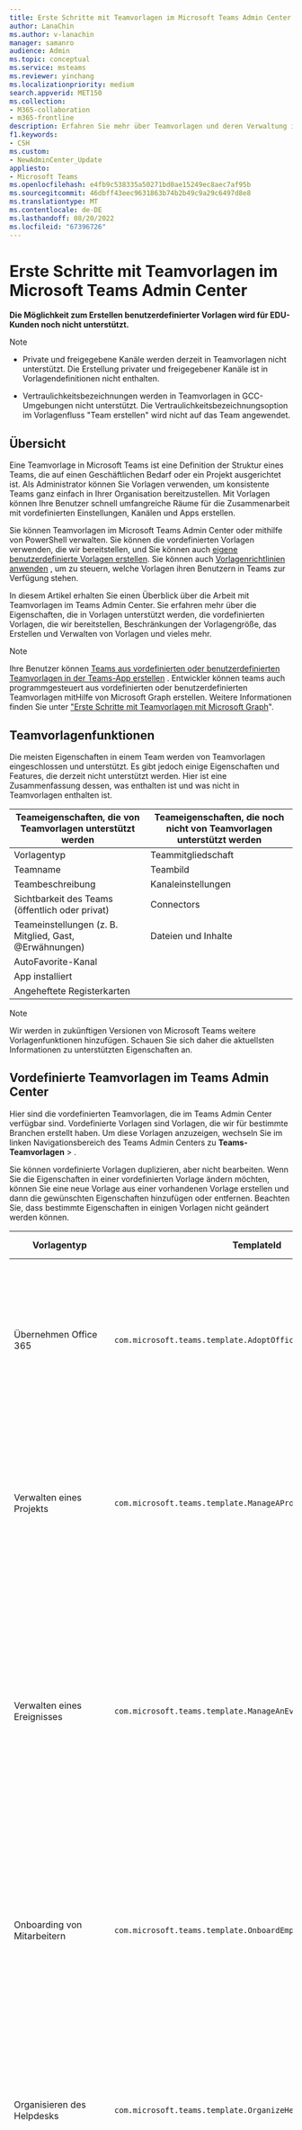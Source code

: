 ```yaml
---
title: Erste Schritte mit Teamvorlagen im Microsoft Teams Admin Center
author: LanaChin
ms.author: v-lanachin
manager: samanro
audience: Admin
ms.topic: conceptual
ms.service: msteams
ms.reviewer: yinchang
ms.localizationpriority: medium
search.appverid: MET150
ms.collection:
- M365-collaboration
- m365-frontline
description: Erfahren Sie mehr über Teamvorlagen und deren Verwaltung im Microsoft Teams Admin Center.
f1.keywords:
- CSH
ms.custom:
- NewAdminCenter_Update
appliesto:
- Microsoft Teams
ms.openlocfilehash: e4fb9c538335a50271bd0ae15249ec8aec7af95b
ms.sourcegitcommit: 46dbff43eec9631863b74b2b49c9a29c6497d8e8
ms.translationtype: MT
ms.contentlocale: de-DE
ms.lasthandoff: 08/20/2022
ms.locfileid: "67396726"
---
```

# <a name="get-started-with-team-templates-in-the-teams-admin-center"></a>Erste Schritte mit Teamvorlagen im Microsoft Teams Admin Center

**Die Möglichkeit zum Erstellen benutzerdefinierter Vorlagen wird für EDU-Kunden noch nicht unterstützt.**

> [!NOTE]
> - Private und freigegebene Kanäle werden derzeit in Teamvorlagen nicht unterstützt. Die Erstellung privater und freigegebener Kanäle ist in Vorlagendefinitionen nicht enthalten.
>
> - Vertraulichkeitsbezeichnungen werden in Teamvorlagen in GCC-Umgebungen nicht unterstützt. Die Vertraulichkeitsbezeichnungsoption im Vorlagenfluss "Team erstellen" wird nicht auf das Team angewendet.

## <a name="overview"></a>Übersicht

Eine Teamvorlage in Microsoft Teams ist eine Definition der Struktur eines Teams, die auf einen Geschäftlichen Bedarf oder ein Projekt ausgerichtet ist. Als Administrator können Sie Vorlagen verwenden, um konsistente Teams ganz einfach in Ihrer Organisation bereitzustellen. Mit Vorlagen können Ihre Benutzer schnell umfangreiche Räume für die Zusammenarbeit mit vordefinierten Einstellungen, Kanälen und Apps erstellen.

Sie können Teamvorlagen im Microsoft Teams Admin Center oder mithilfe von PowerShell verwalten. Sie können die vordefinierten Vorlagen verwenden, die wir bereitstellen, und Sie können auch [eigene benutzerdefinierte Vorlagen erstellen](#create-your-own-team-templates). Sie können auch [Vorlagenrichtlinien anwenden](#apply-team-template-policies) , um zu steuern, welche Vorlagen ihren Benutzern in Teams zur Verfügung stehen.

In diesem Artikel erhalten Sie einen Überblick über die Arbeit mit Teamvorlagen im Teams Admin Center. Sie erfahren mehr über die Eigenschaften, die in Vorlagen unterstützt werden, die vordefinierten Vorlagen, die wir bereitstellen, Beschränkungen der Vorlagengröße, das Erstellen und Verwalten von Vorlagen und vieles mehr.

> [!NOTE]
> Ihre Benutzer können [Teams aus vordefinierten oder benutzerdefinierten Teamvorlagen in der Teams-App erstellen](https://support.microsoft.com/office/create-a-team-from-a-template-a90c30f3-9940-4897-ab5b-988e69e4cd9c) . Entwickler können teams auch programmgesteuert aus vordefinierten oder benutzerdefinierten Teamvorlagen mitHilfe von Microsoft Graph erstellen. Weitere Informationen finden Sie unter ["Erste Schritte mit Teamvorlagen mit Microsoft Graph](get-started-with-teams-templates.md)".

## <a name="team-template-capabilities"></a>Teamvorlagenfunktionen

Die meisten Eigenschaften in einem Team werden von Teamvorlagen eingeschlossen und unterstützt. Es gibt jedoch einige Eigenschaften und Features, die derzeit nicht unterstützt werden. Hier ist eine Zusammenfassung dessen, was enthalten ist und was nicht in Teamvorlagen enthalten ist.

| **Teameigenschaften, die von Teamvorlagen unterstützt werden** | **Teameigenschaften, die noch nicht von Teamvorlagen unterstützt werden** |
| ------------------------------------------------ | -------------------------------------------------------- |
| Vorlagentyp | Teammitgliedschaft |
| Teamname | Teambild |
| Teambeschreibung | Kanaleinstellungen |
| Sichtbarkeit des Teams (öffentlich oder privat) | Connectors |
| Teameinstellungen (z. B. Mitglied, Gast, @Erwähnungen) | Dateien und Inhalte |
| AutoFavorite-Kanal | |
| App installiert | |
| Angeheftete Registerkarten | |

> [!NOTE]
> Wir werden in zukünftigen Versionen von Microsoft Teams weitere Vorlagenfunktionen hinzufügen. Schauen Sie sich daher die aktuellsten Informationen zu unterstützten Eigenschaften an.

## <a name="pre-built-team-templates-in-the-teams-admin-center"></a>Vordefinierte Teamvorlagen im Teams Admin Center

Hier sind die vordefinierten Teamvorlagen, die im Teams Admin Center verfügbar sind. Vordefinierte Vorlagen sind Vorlagen, die wir für bestimmte Branchen erstellt haben. Um diese Vorlagen anzuzeigen, wechseln Sie im linken Navigationsbereich des Teams Admin Centers zu **Teams-Teamvorlagen** > .

Sie können vordefinierte Vorlagen duplizieren, aber nicht bearbeiten. Wenn Sie die Eigenschaften in einer vordefinierten Vorlage ändern möchten, können Sie eine neue Vorlage aus einer vorhandenen Vorlage erstellen und dann die gewünschten Eigenschaften hinzufügen oder entfernen. Beachten Sie, dass bestimmte Eigenschaften in einigen Vorlagen nicht geändert werden können.

| Vorlagentyp | TemplateId | Eigenschaften, die mit dieser Vorlage geliefert werden |
| ------------------ | -------------- | ----------------------------------------------------- |
| Übernehmen Office 365 |`com.microsoft.teams.template.AdoptOffice365`|  Kanäle: <ul><li>Allgemein</li> <li>Ankündigungen</li> <li>Champions-Ecke</li> <li>Teamformulare</li><li>Kalender</li></ul> Apps: <ul><li>Wiki</li>  <li>Kanalkalender</li> <li>Meilensteine</li><li>Bulletins</li></ul>|
| Verwalten eines Projekts |`com.microsoft.teams.template.ManageAProject`| Kanäle: <ul><li>Allgemein</li> <li>Ankündigungen</li> <li>Ressourcen</li> <li>Planung</li></ul> Apps:<ul><li>Wiki</li><li>OneNote</li><li>Aufgaben</li><li>Listen</li><li>Power Automate</li></ul> |
| Verwalten eines Ereignisses|`com.microsoft.teams.template.ManageAnEvent` | Kanäle: <ul><li>Allgemein</li> <li>Ankündigungen</li> <li>Budget</li> <li>Inhalt</li><li>Logistik</li> <li>Planung</li> <li> Marketing und PR</li></ul> Apps:<ul><li>Wiki</li><li>Website</li> <li>YouTube</li> <li>Aufgaben</li> <li>OneNote</li> <li>Mitarbeiterideen</li> <li>Problemmelder</li><li>Power Automate</li><li>Bulletins</li><li>Meilensteine</li></ul> |
|Onboarding von Mitarbeitern|`com.microsoft.teams.template.OnboardEmployees` | Kanäle: <ul><li>Allgemein</li> <li>Ankündigungen</li> <li>Mitarbeiterchat</li> <li>Schulung</li></ul>Apps:<ul><li>Wiki</li><li>Gemeinschaften</li><li>Aufgaben</li><li>Mitarbeiterideen</li><li>Power Automate</li><li>Bulletins</li><li>Meilensteine</li></ul>|
|Organisieren des Helpdesks| `com.microsoft.teams.template.OrganizeHelpDesk`|Kanäle:<ul><li>Allgemein</li><li>Ankündigungen</li><li>Häufig gestellte Fragen</li></ul>Apps:<ul><li>Wiki</li><li>OneNote</li><li>Aufgaben </li><li>Lob</li><li>Problemmelder</li><li>Power Automate</li><li>Bulletins</li></ul> |
| Patientenversorgung| `com.microsoft.teams.template.healthcareWard`| Kanäle:<ul><li>Allgemein</li><li>Ankündigungen</li><li>Huddles</li><li>Runden</li><li>Personal</li><li>Schulung</li></ul> Apps: <ul><li>Wiki</li><li>Listen  </li><li>Genehmigungen</li><li>Bulletins</li><li>Prüfung</li></ul>|
| Krisenkommunikation |`com.microsoft.teams.template.CollaborateOnAGlobalCrisisOrEvent`| Kanäle: <ul><li>Allgemein<li>Ankündigungen</li><li>Weltneuigkeiten</li><li>Interne Comms</li><li>Externe Comms</li><li>Genehmigungen anfordern</li><li>Kundeneskalationen</li><li>Executive Update</li><li>Planung</li><li>Logistik</li></ul>Apps: <ul><li>Website</li><li>Aufgaben</li><li>Problemmelder</li><li>Genehmigungen</li><li>Bulletins</li><li>OneNote</li><li>Power Automate</li><li>SharePoint</li></ul>|
|Bankfiliale| `com.microsoft.teams.template.CollaborateWithinABankBranch`|Kanäle: <ul><li>Allgemein<li>Ankündigungen</li><li>Huddles</li><li>Kundenbesprechungen</li><li>Genehmigungsanforderung </li><li>Coaching</li><li>Kompetenzentwicklung</li><li>Kreditbearbeitung</li><li>Kundenbeschwerden</li><li>Kudos</li><li>Lustiges</li><li>Compliance</li></ul>Apps:<ul><li>Lob </li><li>Problemmelder</li><li>Wiki</li><li>Kalender</li><li>Genehmigungen</li><li>Bulletins</li><li>Ideen</li></ul>|
|Reaktion auf Vorfälle| `com.microsoft.teams.template.CoordinateIncidentResponse`|Kanäle: <ul><li>Allgemein<li>Ankündigungen</li><li>Logistik</li><li>Planung</li><li>Genesung</li><li>Dringende</li></ul> Apps: <ul><li>Wiki</li><li>Excel</li><li>OneNote</li><li>SharePoint</li><li>Aufgaben</li> <li>Genehmigungen</li> <li>Prüfung</li> <li>Power Automate</li><li>Bulletins</li><li>Meilensteine</li></ul>|
|Krankenhaus| `com.microsoft.teams.template.healthcareHospital` |Kanäle: <ul><li>Allgemein</li><li>Ankündigungen</li><li>Compliance</li><li>Sorgerecht</li><li>Personalwesen</li><li>Apotheke</li></ul> Apps: <ul><li>Wiki</li><li>Listen</li><li>Aufgaben</li><li>Genehmigungen</li><li>Schichten</li><li>Bulletins</li><li>Prüfung</li><li>Ideen</li></ul>|
|Organisieren Sie eine Filiale| `com.microsoft.teams.template.retailStore` |Kanäle: <ul><li>Allgemein<li>Schichtübergabe</li><li>Bereitschaft der Filiale</li><li>Learning</li></ul> Apps: <ul><li>Wiki</li><li>Aufgaben</li><li>Schichten</li><li>Prüfung</li></ul>|
|Einzelhandel für leitende Angestellte| `com.microsoft.teams.template.retailManagerCollaboration` |Kanäle: <ul><li>Allgemein<li>Vorgänge</li><li>Lernen</li></ul> Apps: <ul><li>Wiki</li><li>Aufgaben</li><li>Prüfung</li></ul>|
|Qualität und Sicherheit |`com.microsoft.teams.template.QualitySafety`|Kanäle: <ul><li>Allgemein<li>Ankündigungen</li><li>Führung</li><li>Wartung</li><li>Produktionslinie 1</li><li>Produktionslinie 2</li><li>Produktionslinie 3</li><li>Gesundheit und Sicherheit</li><li>Schulung</li><li>Lustiges</li></ul> Apps: <ul><li>Wiki</li><li>Aufgaben</li> <li>Problemmelder</li> <li>Prüfung</li> </ul>|
|Freiwillige verwalten| `com.microsoft.teams.template.ManageVolunteers` |Kanäle: <ul><li>Allgemein<li>Ankündigungen</li><li>Berichterstellung</li><li>Freiwilligenverwaltung</li><li>Engagement-Möglichkeiten</li><li>Onboarding von Freiwilligen</li></ul> Apps: <ul><li>Website</li><li>YouTube</li><li>Power BI</li><li>Power Apps</li><li>Aufgaben</li><li>SharePoint</li><li>OneNote</li></ul>|
||||

### <a name="team-templates-by-category-and-industry"></a>Teamvorlagen nach Kategorie und Branche

Weitere Informationen zur Verwendung der vordefinierten Vorlagen in Ihrer Branche finden Sie unter:

- [Vorlagen für Finanzteams](financial-teams-templates-in-the-admin-console.md)
- [Allgemeine Teamvorlagen](general-teams-templates-in-the-admin-console.md)
- [Vorlagen für Behördenteams](government-teams-templates-in-the-admin-console.md)
- [Teamvorlagen für das Gesundheitswesen](expand-teams-across-your-org/healthcare/healthcare-templates-admin-console.md)
- [Teamvorlagen für die Fertigung](manufacturing-teams-templates-in-the-admin-console.md)
- [Vorlagen für gemeinnützige Teams](team-templates-nonprofit.md)
- [Teamvorlagen für den Einzelhandel](get-started-with-retail-teams-templates.md)

## <a name="team-template-size-limits"></a>Größenbeschränkungen für Teamvorlagen

Vorlagen sind auf eine bestimmte Anzahl von Kanälen, Registerkarten und Apps beschränkt.

 > [!Note]
 > Sie können dem Team nach der Erstellung aus einer Vorlage weitere Kanäle, Registerkarten und Apps hinzufügen.

|Feature | Limit|
|-|-|
|Kanäle pro Vorlage | 15 |
|Registerkarten pro Kanal in einer Vorlage | 20 |
|Apps pro Vorlage | 50|
|||

Weitere Informationen finden Sie [unter "Grenzwerte und Spezifikationen von Teams"](limits-specifications-teams.md).

## <a name="manage-team-templates"></a>Verwalten von Teamvorlagen

### <a name="manage-team-templates-in-the-teams-admin-center"></a>Verwalten von Teamvorlagen im Teams Admin Center

#### <a name="view-team-templates"></a>Anzeigen von Teamvorlagen

Um Teamvorlagen anzuzeigen, wechseln Sie in der linken Navigationsleiste des Teams Admin Centers zu **Teams-Teamvorlagen** > . Wählen Sie eine Vorlage aus, um weitere Details anzuzeigen, einschließlich der darin enthaltenen Kanäle und Apps.

#### <a name="create-your-own-team-templates"></a>Erstellen Eigener Teamvorlagen

Sie können eigene benutzerdefinierte Vorlagen von Grund auf neu, aus einem vorhandenen Team und aus einer vorhandenen Vorlage erstellen. Weitere Informationen finden Sie unter:

- [Erstellen einer benutzerdefinierten Teamvorlage](create-a-team-template.md)
- [Erstellen einer Vorlage aus einem vorhandenen Team](create-template-from-existing-team.md)
- [Erstellen einer Teamvorlage aus einer vorhandenen Teamvorlage](create-template-from-existing-template.md)

#### <a name="apply-team-template-policies"></a>Anwenden von Richtlinien für Teamvorlagen

Um die Vorlagen zu steuern, die Benutzern in Teams zum [Erstellen von Teams](https://support.microsoft.com/office/create-a-team-with-team-templates-702a2977-e662-4038-bef5-bdf8ee47b17b) angezeigt werden, können Sie Vorlagenrichtlinien festlegen und diesen Benutzern und Gruppen in Ihrer Organisation zuweisen. Weitere Informationen finden [Sie unter Verwalten von Teamvorlagen im Teams Admin Center](templates-policies.md).

### <a name="manage-team-templates-using-powershell"></a>Verwalten von Teamvorlagen mithilfe von PowerShell

Verwenden Sie die folgenden Cmdlets, um Ihre Vorlagen in PowerShell zu verwalten.

- [Get-CsTeamTemplate](/powershell/module/teams/get-csteamtemplate)
- [Get-CsTeamTemplateList](/powershell/module/teams/get-csteamtemplatelist)
- [New-CsTeamTemplate](/powershell/module/teams/new-csteamtemplate)
- [Remove-CsTeamTemplate](/powershell/module/teams/remove-csteamtemplate)
- [Update-CsTeamTemplate](/powershell/module/teams/update-csteamtemplate)

## <a name="related-articles"></a>Verwandte Artikel

- [Erstellen eines Teams aus einer Vorlage](https://support.microsoft.com/office/create-a-team-with-team-templates-702a2977-e662-4038-bef5-bdf8ee47b17b)
- [Erste Schritte mit Teamvorlagen mittels Microsoft Graph](get-started-with-teams-templates.md)
- [Klonen eines Teams](/graph/api/team-clone)
